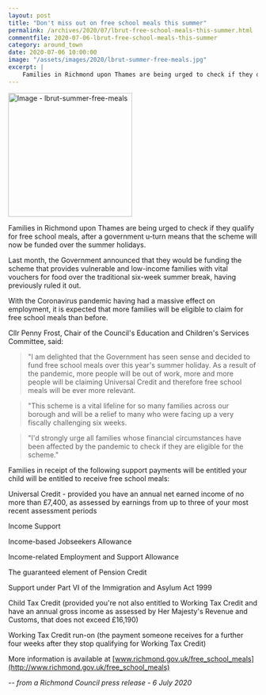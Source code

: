 ```yaml
---
layout: post
title: "Don't miss out on free school meals this summer"
permalink: /archives/2020/07/lbrut-free-school-meals-this-summer.html
commentfile: 2020-07-06-lbrut-free-school-meals-this-summer
category: around_town
date: 2020-07-06 10:00:00
image: "/assets/images/2020/lbrut-summer-free-meals.jpg"
excerpt: |
    Families in Richmond upon Thames are being urged to check if they qualify for free school meals, after a government u-turn means that the scheme will now be funded over the summer holidays.
---
```

<a href="/assets/images/2020/lbrut-summer-free-meals.jpg" title="Click for a larger image"><img src="/assets/images/2020/lbrut-summer-free-meals-thumb.jpg" width="250" alt="Image - lbrut-summer-free-meals"  class="photo right"/></a>

Families in Richmond upon Thames are being urged to check if they qualify for free school meals, after a government u-turn means that the scheme will now be funded over the summer holidays.

Last month, the Government announced that they would be funding the scheme that provides vulnerable and low-income families with vital vouchers for food over the traditional six-week summer break, having previously ruled it out.

With the Coronavirus pandemic having had a massive effect on employment, it is expected that more families will be eligible to claim for free school meals than before.

Cllr Penny Frost, Chair of the Council's Education and Children's Services Committee, said:

> "I am delighted that the Government has seen sense and decided to fund free school meals over this year's summer holiday. As a result of the pandemic, more people will be out of work, more and more people will be claiming Universal Credit and therefore free school meals will be ever more relevant.

> "This scheme is a vital lifeline for so many families across our borough and will be a relief to many who were facing up a very fiscally challenging six weeks.

> "I'd strongly urge all families whose financial circumstances have been affected by the pandemic to check if they are eligible for the scheme."

Families in receipt of the following support payments will be entitled your child will be entitled to receive free school meals:

Universal Credit - provided you have an annual net earned income of no more than &pound;7,400, as assessed by earnings from up to three of your most recent assessment periods

Income Support

Income-based Jobseekers Allowance

Income-related Employment and Support Allowance

The guaranteed element of Pension Credit

Support under Part VI of the Immigration and Asylum Act 1999

Child Tax Credit (provided you're not also entitled to Working Tax Credit and have an annual gross income as assessed by Her Majesty's Revenue and Customs, that does not exceed &pound;16,190)

Working Tax Credit run-on (the payment someone receives for a further four weeks after they stop qualifying for Working Tax Credit)

More information is available at [www.richmond.gov.uk/free_school_meals](http://www.richmond.gov.uk/free_school_meals)


<cite>-- from a Richmond Council press release - 6 July 2020</cite>
